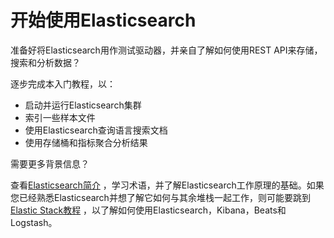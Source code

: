# 开始使用Elasticsearch

准备好将Elasticsearch用作测试驱动器，并亲自了解如何使用REST API来存储，搜索和分析数据？

逐步完成本入门教程，以：

- 启动并运行Elasticsearch集群
- 索引一些样本文件
- 使用Elasticsearch查询语言搜索文档
- 使用存储桶和指标聚合分析结果

需要更多背景信息？

查看[Elasticsearch简介](https://www.elastic.co/guide/en/elasticsearch/reference/current/elasticsearch-intro.html) ，学习术语，并了解Elasticsearch工作原理的基础。如果您已经熟悉Elasticsearch并想了解它如何与其余堆栈一起工作，则可能要跳到 [Elastic Stack教程](https://www.elastic.co/guide/en/elastic-stack-get-started/7.10/get-started-elastic-stack.html) ，以了解如何使用Elasticsearch，Kibana，Beats和Logstash。
